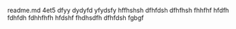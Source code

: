 readme.md
4et5
dfyy
dydyfd
yfydsfy
hffhshsh
dfhfdsh
dfhfhsh
fhhfhf
hfdfh
fdhfdh
fdhhfhfh
hfdshf
fhdhsdfh
dfhfdsh
fgbgf
